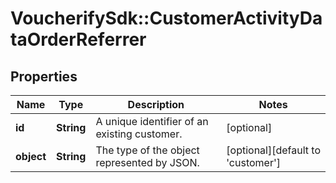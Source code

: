 # VoucherifySdk::CustomerActivityDataOrderReferrer

## Properties

| Name | Type | Description | Notes |
| ---- | ---- | ----------- | ----- |
| **id** | **String** | A unique identifier of an existing customer. | [optional] |
| **object** | **String** | The type of the object represented by JSON. | [optional][default to &#39;customer&#39;] |

